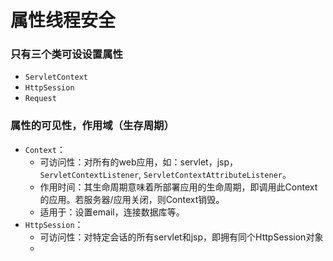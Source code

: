 # 属性线程安全
### 只有三个类可设设置属性
- `ServletContext`
- `HttpSession`
- `Request`
### 属性的可见性，作用域（生存周期）
- `Context`：
    - 可访问性：对所有的web应用，如：servlet，jsp，`ServletContextListener`, `ServletContextAttributeListener`。
    - 作用时间：其生命周期意味着所部署应用的生命周期，即调用此Context的应用。若服务器/应用关闭，则Context销毁。
    - 适用于：设置email，连接数据库等。
- `HttpSession`：
    - 可访问性：对特定会话的所有servlet和jsp，即拥有同个HttpSession对象
    - 
